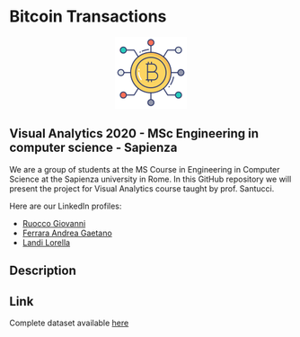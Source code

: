 # Bitcoin Transactions
<p align="center">
  <img src="images/bitcoin.png" alt="Bitcoin"/>
</p>

## Visual Analytics 2020 - MSc Engineering in computer science - Sapienza

We are a group of students at the MS Course in Engineering in Computer Science at the Sapienza university in Rome. In this GitHub repository we will present the project for Visual Analytics course taught by prof. Santucci.

Here are our LinkedIn profiles:

- [Ruocco Giovanni](https://www.linkedin.com/in/giovanniruocco07)
- [Ferrara Andrea Gaetano](https://www.linkedin.com/in/andrea-gaetano-ferrara-98a5371a3)
- [Landi Lorella](https://www.linkedin.com/in/lorella-landi-a485361a3/)

## Description


## Link

Complete dataset available [here](https://www.kaggle.com/bigquery/bitcoin-blockchain) 
